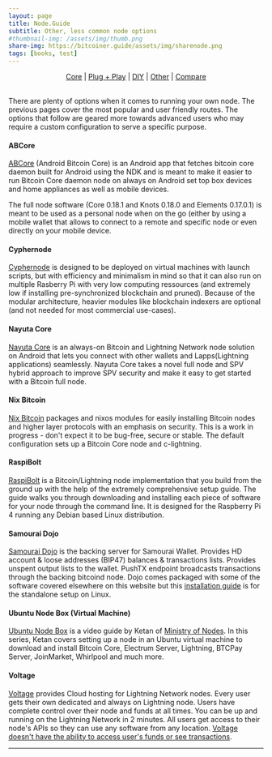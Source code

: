 ```yaml
---
layout: page
title: Node.Guide 
subtitle: Other, less common node options
#thumbnail-img: /assets/img/thumb.png
share-img: https://bitcoiner.guide/assets/img/sharenode.png
tags: [books, test]
---
```


<p align="center">
  <a href="/node/core">Core</a> |
  <a href="/node/pap">Plug + Play</a> |
  <a href="/node/diy">DIY</a> |
  <a href="/node/other">Other</a> |
  <a href="/node/compare">Compare</a>
  <br><br>
</p>


There are plenty of options when it comes to running your own node. The previous pages cover the most popular and user friendly routes. The options that follow are geared more towards advanced users who may require a custom configuration to serve a specific purpose. 


#### ABCore

[ABCore](https://github.com/greenaddress/abcore) (Android Bitcoin Core) is an Android app that fetches bitcoin core daemon built for Android using the NDK and is meant to make it easier to run Bitcoin Core daemon node on always on Android set top box devices and home appliances as well as mobile devices.

The full node software (Core 0.18.1 and Knots 0.18.0 and Elements 0.17.0.1) is meant to be used as a personal node when on the go (either by using a mobile wallet that allows to connect to a remote and specific node or even directly on your mobile device.

#### Cyphernode

[Cyphernode](https://github.com/SatoshiPortal/cyphernode) is designed to be deployed on virtual machines with launch scripts, but with efficiency and minimalism in mind so that it can also run on multiple Rasberry Pi with very low computing ressources (and extremely low if installing pre-synchronized blockchain and pruned). Because of the modular architecture, heavier modules like blockchain indexers are optional (and not needed for most commercial use-cases).

#### Nayuta Core

[Nayuta Core](https://nayuta.co/core/) is an always-on Bitcoin and Lightning Network node solution on Android that lets you connect with other wallets and Lapps(Lightning applications) seamlessly. Nayuta Core takes a novel full node and SPV hybrid approach to improve SPV security and make it easy to get started with a Bitcoin full node.

#### Nix Bitcoin

[Nix Bitcoin](https://github.com/fort-nix/nix-bitcoin) packages and nixos modules for easily installing Bitcoin nodes and higher layer protocols with an emphasis on security. This is a work in progress - don't expect it to be bug-free, secure or stable. The default configuration sets up a Bitcoin Core node and c-lightning.

#### RaspiBolt

[RaspiBolt](https://stadicus.github.io/RaspiBolt/) is a Bitcoin/Lightning node implementation that you build from the ground up with the help of the extremely comprehensive setup guide. The guide walks you through downloading and installing each piece of software for your node through the command line. It is designed for the Raspberry Pi 4 running any Debian based Linux distribution. 

#### Samourai Dojo

[Samourai Dojo](https://code.samourai.io/dojo/samourai-dojo) is the backing server for Samourai Wallet. Provides HD account & loose addresses (BIP47) balances & transactions lists. Provides unspent output lists to the wallet. PushTX endpoint broadcasts transactions through the backing bitcoind node. Dojo comes packaged with some of the software covered elsewhere on this website but this [installation guide](https://github.com/Samourai-Wallet/samourai-dojo/blob/master/doc/DOCKER_setup.md) is for the standalone setup on Linux.

#### Ubuntu Node Box (Virtual Machine)

[Ubuntu Node Box](https://www.youtube.com/watch?v=BIrL1lNsnJQ&list=PLCRbH-IWlcW17JxQ4mdv9DwSMJZlvUOle&index=1) is a video guide by Ketan of [Ministry of Nodes](https://www.ministryofnodes.com.au/). In this series, Ketan covers setting up a node in an Ubuntu virtual machine to download and install Bitcoin Core, Electrum Server, Lightning, BTCPay Server, JoinMarket, Whirlpool and much more.

#### Voltage

[Voltage](https://getvoltage.io) provides Cloud hosting for Lightning Network nodes. Every user gets their own dedicated and always on Lightning node. Users have complete control over their node and funds at all times. You can be up and running on the Lightning Network in 2 minutes. All users get access to their node's APIs so they can use any software from any location. [Voltage doesn't have the ability to access user's funds or see transactions](https://getvoltage.io/blog/how-voltage-works.html).

***

